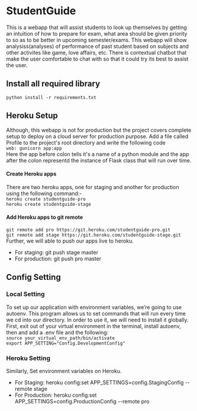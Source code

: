 # StudentGuide
This is a webapp that will assist students to look up themselves by getting an intuition of how to prepare for exam, what area should be given priority to so as to be better in upcoming semester/exams. This webapp will show analysiss(analyses) of performance of past student based on subjects and other activites like game, love affairs, etc. There is contextual chatbot that make the user comfortable to chat with so that it could try its best to assist the user.
## Install all required library
`python install -r requirements.txt`
## Heroku Setup
Although, this webapp is not for production but the project covers complete setup to deploy on a cloud server for production purpose. Add a file called Profile to the project's root directory and write the following code <br />
`web: gunicorn app:app` <br />
Here the app before colon tells it's a name of a python module and the app after the colon representd the instance of Flask class that will run over time.
#### Create Heroku apps
There are two heroku apps, one for staging and another for production using the following command:- <br />
`heroku create studentguide-pro` <br />
`heroku create studentguide-stage`
#### Add Heroku apps to git remote
`git remote add pro https://git.heroku.com/studentguide-pro.git` <br />
`git remote add stage https://git.heroku.com/studentguide-stage.git` <br />
Further, we will able to push our apps live to heroku. <br />
- For staging: git push stage master
- For production: git push pro master
## Config Setting
### Local Setting
To set up our application with environment variables, we’re going to use autoenv. This program allows us to set commands that will run every time we cd into our directory. In order to use it, we will need to install it globally. First, exit out of your virtual environment in the terminal, install autoenv, then and add a .env file and the following: <br />
`source your_virtual_env_path/bin/activate` <br />
`export APP_SETTING="Config.DevelopmentConfig"`
### Heroku Setting
Similarly, Set environment variables on Heroku. <br />
- For Staging: heroku config:set APP_SETTINGS=config.StagingConfig --remote stage
- For Production: heroku config:set APP_SETTINGS=config.ProductionConfig --remote pro
